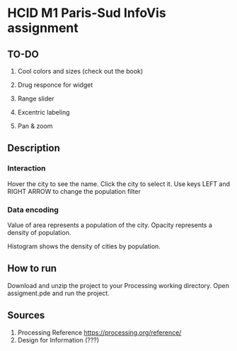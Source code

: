 # HCID M1 Paris-Sud InfoVis assignment

## TO-DO
1. Cool colors and sizes (check out the book)
4. Drug responce for widget

5. Range slider
7. Excentric labeling
8. Pan & zoom



## Description
### Interaction
Hover the city to see the name.
Click the city to select it.
Use keys LEFT and RIGHT ARROW to change the population filter

### Data encoding
Value of area represents a population of the city.
Opacity represents a density of population.

Histogram shows the density of cities by population.


## How to run
Download and unzip the project to your Processing working directory.
Open assigment.pde and run the project.

## Sources
1. Processing Reference https://processing.org/reference/
2. Design for Information (???)

